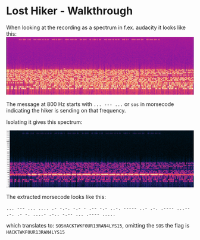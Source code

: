 # Lost Hiker - Walkthrough

When looking at the recording as a spectrum in f.ex. audacity it looks like this:
![spectrum](spectrum.png)

The message at 800 Hz starts with `... --- ...` or `sos`  in morsecode indicating the hiker is sending on that frequency.

Isolating it gives this spectrum:

![spectrum 800 Hz isolated](spectrum800.png)

The extracted morsecode looks like this:
```
... --- ... .... .- -.-. -.- - .-- -.- ..-. ----- ..- .-. .---- ...-- .-. .- -. ....- .-.. -.-- ... .---- .....
```

which translates to: `SOSHACKTWKF0UR13RAN4LYS15`, omitting the `SOS` the flag is `HACKTWKF0UR13RAN4LYS15`
